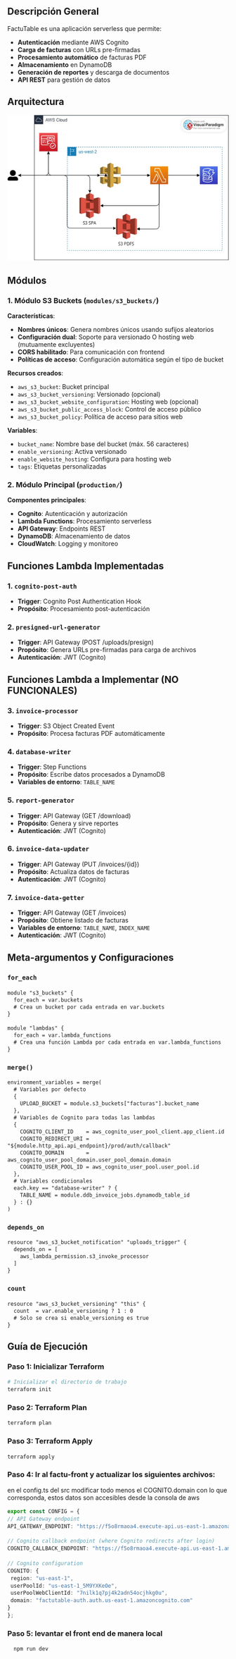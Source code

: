 ## Descripción General

FactuTable es una aplicación serverless que permite:
- **Autenticación** mediante AWS Cognito
- **Carga de facturas** con URLs pre-firmadas
- **Procesamiento automático** de facturas PDF
- **Almacenamiento** en DynamoDB
- **Generación de reportes** y descarga de documentos
- **API REST** para gestión de datos

## Arquitectura

![Arquitectura FactuTable](cloud%20entrega%202.jpg)

## Módulos

### 1. Módulo S3 Buckets (`modules/s3_buckets/`)

**Características**:
- **Nombres únicos**: Genera nombres únicos usando sufijos aleatorios
- **Configuración dual**: Soporte para versionado O hosting web (mutuamente excluyentes)
- **CORS habilitado**: Para comunicación con frontend
- **Políticas de acceso**: Configuración automática según el tipo de bucket

**Recursos creados**:
- `aws_s3_bucket`: Bucket principal
- `aws_s3_bucket_versioning`: Versionado (opcional)
- `aws_s3_bucket_website_configuration`: Hosting web (opcional)
- `aws_s3_bucket_public_access_block`: Control de acceso público
- `aws_s3_bucket_policy`: Política de acceso para sitios web

**Variables**:
- `bucket_name`: Nombre base del bucket (máx. 56 caracteres)
- `enable_versioning`: Activa versionado
- `enable_website_hosting`: Configura para hosting web
- `tags`: Etiquetas personalizadas

### 2. Módulo Principal (`production/`)

**Componentes principales**:
- **Cognito**: Autenticación y autorización
- **Lambda Functions**: Procesamiento serverless
- **API Gateway**: Endpoints REST
- **DynamoDB**: Almacenamiento de datos
- **CloudWatch**: Logging y monitoreo

## Funciones Lambda Implementadas

### 1. `cognito-post-auth`
- **Trigger**: Cognito Post Authentication Hook
- **Propósito**: Procesamiento post-autenticación

### 2. `presigned-url-generator`
- **Trigger**: API Gateway (POST /uploads/presign)
- **Propósito**: Genera URLs pre-firmadas para carga de archivos
- **Autenticación**: JWT (Cognito)

## Funciones Lambda a Implementar (NO FUNCIONALES)

### 3. `invoice-processor`
- **Trigger**: S3 Object Created Event
- **Propósito**: Procesa facturas PDF automáticamente

### 4. `database-writer`
- **Trigger**: Step Functions
- **Propósito**: Escribe datos procesados a DynamoDB
- **Variables de entorno**: `TABLE_NAME`

### 5. `report-generator`
- **Trigger**: API Gateway (GET /download)
- **Propósito**: Genera y sirve reportes
- **Autenticación**: JWT (Cognito)

### 6. `invoice-data-updater`
- **Trigger**: API Gateway (PUT /invoices/{id})
- **Propósito**: Actualiza datos de facturas
- **Autenticación**: JWT (Cognito)

### 7. `invoice-data-getter`
- **Trigger**: API Gateway (GET /invoices)
- **Propósito**: Obtiene listado de facturas
- **Variables de entorno**: `TABLE_NAME`, `INDEX_NAME`
- **Autenticación**: JWT (Cognito)

## Meta-argumentos y Configuraciones

### `for_each`

```hcl
module "s3_buckets" {
  for_each = var.buckets
  # Crea un bucket por cada entrada en var.buckets
}

module "lambdas" {
  for_each = var.lambda_functions
  # Crea una función Lambda por cada entrada en var.lambda_functions
}
```

### `merge()`

```hcl
environment_variables = merge(
  # Variables por defecto
  {
    UPLOAD_BUCKET = module.s3_buckets["facturas"].bucket_name
  },
  # Variables de Cognito para todas las lambdas
  {
    COGNITO_CLIENT_ID    = aws_cognito_user_pool_client.app_client.id
    COGNITO_REDIRECT_URI = "${module.http_api.api_endpoint}/prod/auth/callback"
    COGNITO_DOMAIN       = aws_cognito_user_pool_domain.user_pool_domain.domain
    COGNITO_USER_POOL_ID = aws_cognito_user_pool.user_pool.id
  },
  # Variables condicionales
  each.key == "database-writer" ? {
    TABLE_NAME = module.ddb_invoice_jobs.dynamodb_table_id
  } : {}
)
```

### `depends_on`

```hcl
resource "aws_s3_bucket_notification" "uploads_trigger" {
  depends_on = [
    aws_lambda_permission.s3_invoke_processor
  ]
}
```

### `count`

```hcl
resource "aws_s3_bucket_versioning" "this" {
  count  = var.enable_versioning ? 1 : 0
  # Solo se crea si enable_versioning es true
}
```

## Guía de Ejecución

### Paso 1: Inicializar Terraform

```bash
# Inicializar el directorio de trabajo
terraform init

```

### Paso 2: Terraform Plan

```bash
terraform plan 

```

### Paso 3: Terraform Apply

```bash
terraform apply
```

### Paso 4: Ir al factu-front y actualizar los siguientes archivos:

en el config.ts del src modificar todo menos el COGNITO.domain con lo que corresponda, estos datos son accesibles desde la consola de aws


   ```typescript
  export const CONFIG = {
  // API Gateway endpoint
  API_GATEWAY_ENDPOINT: "https://f5o8rmaoa4.execute-api.us-east-1.amazonaws.com/prod",
  
  // Cognito callback endpoint (where Cognito redirects after login)
  COGNITO_CALLBACK_ENDPOINT: "https://f5o8rmaoa4.execute-api.us-east-1.amazonaws.com/prod/auth/callback",
  
  // Cognito configuration
  COGNITO: {
    region: "us-east-1",
    userPoolId: "us-east-1_5M9YXKeOe",
    userPoolWebClientId: "7nilk1q7pj4k2adn54ocjhkg0u",
    domain: "factutable-auth.auth.us-east-1.amazoncognito.com"
  }
};
   ```
### Paso 5: levantar el front end de manera local

```bash
  npm run dev
```

